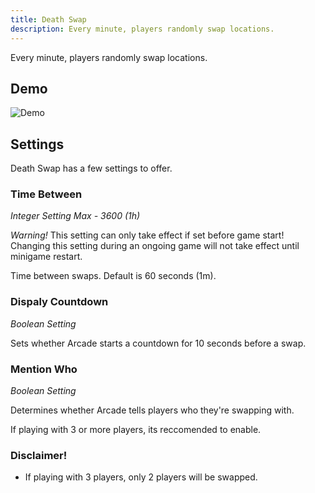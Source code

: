 ```yaml
---
title: Death Swap
description: Every minute, players randomly swap locations.
---
```


Every minute, players randomly swap locations.

## Demo

![Demo](/itemrushdemo.gif)

## Settings

Death Swap has a few settings to offer.

### Time Between

*Integer Setting Max - 3600 (1h)*

*Warning!* This setting can only take effect if set before game start!
Changing this setting during an ongoing game will not take effect
until minigame restart.

Time between swaps. Default is 60 seconds (1m).

### Dispaly Countdown

*Boolean Setting*

Sets whether Arcade starts a countdown for 10 seconds before a swap.

### Mention Who

*Boolean Setting*

Determines whether Arcade tells players who they're swapping with.

If playing with 3 or more players, its reccomended to enable.

### Disclaimer!

- If playing with 3 players, only 2 players will be swapped.
